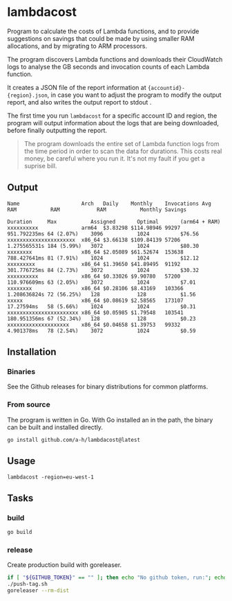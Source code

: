 # lambdacost

Program to calculate the costs of Lambda functions, and to provide suggestions on savings that could be made by using smaller RAM allocations, and by migrating to ARM processors.

The program discovers Lambda functions and downloads their CloudWatch logs to analyse the GB seconds and invocation counts of each Lambda function.

It creates a JSON file of the report information at `{accountid}-{region}.json`, in case you want to adjust the program to modify the output report, and also writes the output report to stdout .

The first time you run `lambdacost` for a specific account ID and region, the program will output information about the logs that are being downloaded, before finally outputting the report.

> The program downloads the entire set of Lambda function logs from the time period in order to scan the data for durations. This costs real money, be careful where you run it. It's not my fault if you get a suprise bill.

## Output

```
Name                    Arch   Daily    Monthly    Invocations Avg          RAM           RAM            RAM           Monthly Savings           
                                                               Duration     Max           Assigned       Optimal       (arm64 + RAM)             
xxxxxxxxxx              arm64  $3.83298 $114.98946 99297       951.792235ms 64 (2.07%)    3096           1024          $76.56                    
xxxxxxxxxxxxxxxxxxxxxx  x86_64 $3.66138 $109.84139 57206       1.275565531s 184 (5.99%)   3072           1024          $80.30
xxxxxxxx                x86_64 $2.05089 $61.52674  153638      788.427641ms 81 (7.91%)    1024           1024          $12.12
xxxxxxxxx               x86_64 $1.39650 $41.89495  91192       301.776725ms 84 (2.73%)    3072           1024          $30.32
xxxxxxxxxx              x86_64 $0.33026 $9.90780   57200       110.976609ms 63 (2.05%)    3072           1024          $7.01
xxxxxxxx                x86_64 $0.28106 $8.43169   103366      1.208636824s 72 (56.25%)   128            128           $1.56
xxxxx                   x86_64 $0.08619 $2.58565   173107      17.27594ms   58 (5.66%)    1024           1024          $0.31
xxxxxxxxxxxxxxxxxxxxxxx x86_64 $0.05985 $1.79548   103541      180.951356ms 67 (52.34%)   128            128           $0.23
xxxxxxxxxxxxxxxxxxxx    x86_64 $0.04658 $1.39753   99332       4.901378ms   78 (2.54%)    3072           1024          $0.59
```

## Installation

### Binaries

See the Github releases for binary distributions for common platforms.

### From source

The program is written in Go. With Go installed an in the path, the binary can be built and installed directly.

```
go install github.com/a-h/lambdacost@latest
```

## Usage

```
lambdacost -region=eu-west-1
```

## Tasks

### build

```sh
go build
```

### release

Create production build with goreleaser.

```sh
if [ "${GITHUB_TOKEN}" == "" ]; then echo "No github token, run:"; echo "export GITHUB_TOKEN=`pass github.com/goreleaser_access_token`"; exit 1; fi
./push-tag.sh
goreleaser --rm-dist
```


